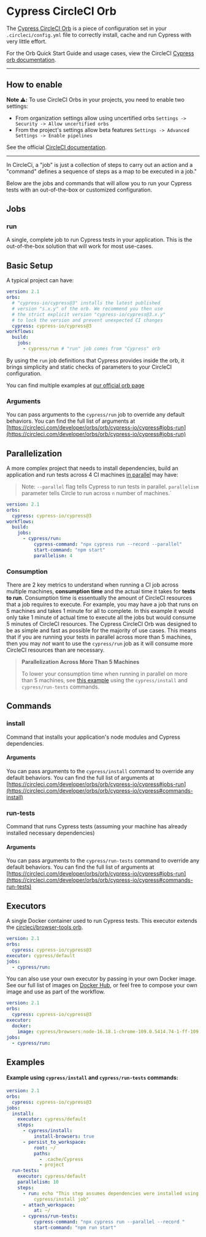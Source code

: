 # Cypress CircleCI Orb

The [Cypress CircleCI Orb](https://github.com/cypress-io/circleci-orb) is a
piece of configuration set in your `.circleci/config.yml` file to correctly
install, cache and run Cypress with very little effort.

For the Orb Quick Start Guide and usage cases, view the CircleCI
[Cypress orb documentation](https://circleci.com/developer/orbs/orb/cypress-io/cypress).

---

## How to enable

**Note ⚠️:** To use CircleCI Orbs in your projects, you need to enable two settings:

- From organization settings allow using uncertified orbs `Settings -> Security -> Allow uncertified orbs`
- From the project's settings allow beta features `Settings -> Advanced Settings -> Enable pipelines`

See the official [CircleCI documentation](https://circleci.com/docs/2.0/using-orbs/).

---

In CircleCi, a "job" is just a collection of steps to carry out an action and a "command" defines a sequence of steps as a map to be executed in a job."

Below are the jobs and commands that will allow you to run your Cypress tests with an out-of-the-box or customized configuration.

## Jobs

### run

A single, complete job to run Cypress tests in your application. This is the out-of-the-box solution that will work for most use-cases.

## Basic Setup

A typical project can have:

```yaml
version: 2.1
orbs:
  # "cypress-io/cypress@3" installs the latest published
  # version "s.x.y" of the orb. We recommend you then use
  # the strict explicit version "cypress-io/cypress@3.x.y"
  # to lock the version and prevent unexpected CI changes
  cypress: cypress-io/cypress@3
workflows:
  build:
    jobs:
      - cypress/run # "run" job comes from "Cypress" orb
```

By using the `run` job definitions that Cypress provides inside the orb, it
brings simplicity and static checks of parameters to your CircleCI
configuration.

You can find multiple examples at
[our official orb page](https://circleci.com/developer/orbs/orb/cypress-io/cypress)

### Arguments

You can pass arguments to the `cypress/run` job to override any default behaviors. You can find the full list of arguments at [https://circleci.com/developer/orbs/orb/cypress-io/cypress#jobs-run](https://circleci.com/developer/orbs/orb/cypress-io/cypress#jobs-run)

## Parallelization

A more complex project that needs to install dependencies, build an application
and run tests across 4 CI machines [in parallel](/guides/guides/parallelization)
may have:

> Note: `--parallel` flag tells Cypress to run tests in parallel. `parallelism` parameter tells Circle to run across `n` number of machines.`

```yaml
version: 2.1
orbs:
  cypress: cypress-io/cypress@3
workflows:
  build:
    jobs:
      - cypress/run:
          cypress-command: "npx cypress run --record --parallel"
          start-command: "npm start"
          parallelism: 4
```

### Consumption

There are 2 key metrics to understand when running a CI job across multiple
machines, **consumption time** and the actual time it takes for **tests to run**.
Consumption time is essentually the amount of CircleCI resources that a job requires
to execute. For example, you may have a job that runs on 5 machines and takes 1 minute
for all to complete. In this example it would only take 1 minute of actual time to execute
all the jobs but would consume 5 minutes of CircleCI resources. The Cypress CircleCI Orb
was designed to be as simple and fast as possible for the majority of use cases.
This means that if you are running your tests in parallel across more than 5
machines, then you may _not_ want to use the `cypress/run` job as it will consume
more CircleCI resources than are necessary.

> **Parallelization Across More Than 5 Machines**
>
> To lower your consumption time when running in parallel on more than 5 machines,
> see [this example](https://circleci.com/developer/orbs/orb/cypress-io/cypress#usage-commands) using the `cypress/install` and
> `cypress/run-tests` commands.

## Commands

### install

Command that installs your application's node modules and Cypress dependencies.

#### Arguments

You can pass arguments to the `cypress/install` command to override any default behaviors. You can find the full list of arguments at [https://circleci.com/developer/orbs/orb/cypress-io/cypress#jobs-run](https://circleci.com/developer/orbs/orb/cypress-io/cypress#commands-install)

### run-tests

Command that runs Cypress tests (assuming your machine has already installed
necessary dependencies)

#### Arguments

You can pass arguments to the `cypress/run-tests` command to override any default behaviors. You can find the full list of arguments at [https://circleci.com/developer/orbs/orb/cypress-io/cypress#jobs-run](https://circleci.com/developer/orbs/orb/cypress-io/cypress#commands-run-tests)

## Executors

A single Docker container used to run Cypress tests. This executor extends the [circleci/browser-tools orb](https://circleci.com/developer/orbs/orb/circleci/browser-tools).

```yaml
version: 2.1
orbs:
  cypress: cypress-io/cypress@3
executor: cypress/default
jobs:
  - cypress/run:
```

You can also use your own executor by passing in your own Docker image. See our full list of images on [Docker Hub](https://hub.docker.com/r/cypress/browsers/tags), or feel free to compose your own image and use as part of the workflow.

```yaml
version: 2.1
orbs:
  cypress: cypress-io/cypress@3
executor:
  docker:
    image: cypress/browsers:node-16.18.1-chrome-109.0.5414.74-1-ff-109.0-edge-109.0.1518.52-1 # your Docker image here
jobs:
  - cypress/run:
```

## Examples

#### Example using `cypress/install` and `cypress/run-tests` commands:

```yaml
version: 2.1
orbs:
  cypress: cypress-io/cypress@3
jobs:
  install:
    executor: cypress/default
    steps:
      - cypress/install:
          install-browsers: true
      - persist_to_workspace:
          root: ~/
          paths:
            - .cache/Cypress
            - project
  run-tests:
    executor: cypress/default
    parallelism: 10
    steps:
      - run: echo "This step assumes dependencies were installed using the
          cypress/install job"
      - attach_workspace:
          at: ~/
      - cypress/run-tests:
          cypress-command: "npx cypress run --parallel --record "
          start-command: "npm run start"
```
